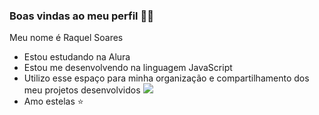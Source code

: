 ### Boas vindas ao meu perfil 💙💙
Meu nome é Raquel Soares
- Estou estudando na Alura
- Estou me desenvolvendo na linguagem JavaScript
- Utilizo esse espaço para minha organização e compartilhamento dos meu projetos desenvolvidos
![](https://i.pinimg.com/564x/27/b1/76/27b17648a9ff1dc1055438d6a4f251b9.jpg)
- Amo estelas ⭐
